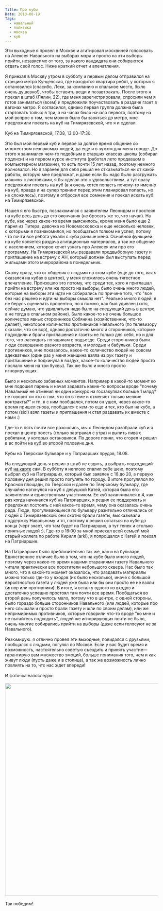 ```yaml
---
Title: Про кубы
Date: 2013-08-19
Tags: 
  - навальный
  - политика
  - москва
  - куб
---
```


<div class="text">Эти выходные я провел в Москве и агитировал москвичей голосовать на Алексея Навального на выборах мэра и просто на эти выборы прийти, независимо от того, за какого кандидата они собираются отдать свой голос. Ниже краткий отчет и впечатления.<br /><br />
Я приехал в Москву утром в субботу и первым делом отправился на станцию метро Кунцевская, где находится квартира ребят, у которых я остановился (спасибо, Лехи, за компанию и спальное место, было очень душевно!), чтобы оставить вещи и позавтракать. После этого я поехал в штаб (Лялин, 22), где меня зарегистрировали, спросили чем я готов заниматься (всем) и предложили поучаствовать в раздаче газет в вагонах метро. Я согласился, однако первая группа должна была стартовать только в три, а на часах было начало первого, поэтому на мой вопрос о том, чем можно было бы заняться до метро, мне предложили поехать на куб на Тимирязевской, что я и сделал.<br /><br />
Куб на Тимирязевской, 17.08, 13:00-17:30.<br /><br />
Это был мой первый куб и первое за долгое время общение со множеством незнакомых людей, да еще и в чужом для меня городе. До этого я занимался чем-то подобным в старших классах школы (собирал подписи) и на первом курсе института (работал лето продавцом в компьютерном магазине), то есть почти 15 лет назад, поэтому немного волновался. Но я заранее для себя решил не отказываться ни от какой работы, которую мне предложат, и даже если бы надо было разгружать машины с листовками, я бы сделал это с удовольствием, а тут сразу предложили поехать на куб (а я очень хотел попасть почему-то именно на куб, правда и на супер тренинг перед этим планировал попасть, но не сложилось), поэтому я отбросил все сомнения и поехал искать куб на Тимирязевской.<br /><br />
Нашел я его быстро, познакомился с заявителем Леонидом и простоял на кубе весь день до его окончания (не бросать же то, что начал). На кубе, как через какое-то время выяснилось, кроме меня было еще 2 парня из Питера, девочка из Новомосковска и еще несколько человек, с которыми я познакомился, но пообщаться толком не успел, потому что почти все ребята уехали с куба раньше меня. Основной функцией на кубе является раздача агитационных материалов, а так же общение с населением, которое хочет узнать про Алексея или про его программу. На Тимирязевской мы раздавали предвыборную газету и приглашение на встречу с АН, который должен был выступать перед жильцами этого микрорайона в понедельник.<br /><br />
Скажу сразу, что от общения с людьми на этом кубе (еще до того, как я оказался на кубах в центре), у меня сложилось очень тягостное впечатление. Произошло это потому, что среди тех, кого я приглашал прийти на встречу или же просто на выборы, было очень много людей, которые на выборы эти идти не собирались по причине того, что "все без нас решено и идти на выборы смысла нет". Реально много людей, я не берусь оценивать процентно, но я помню, как был удивлен (хотя, сейчас думаю, что удивляться надо было на следующий день в центре, а не тогда в спальном районе). Было какое-то не очень большое количество явных сторонников Собянина (хозяйственник, что-то делает), некоторое количество противников Навального (по телевизору сказали, что он вор), однако достаточно много и сторонников, которые подходили и брали приглашения и газеты не только для себя, но и для того, что раскидать по ящикам в подъезде. Среди сторонников были люди совершенно разного возраста, и молодые и бабульки. Среди противников, мне показалось, какое-то количество людей не совсем адекватных (один раз у меня женщина взяла из рук газету и приглашение и подкинула в воздух, какое-то количество людей просто послало меня на три буквы). Так же было и много просто игнорирующих.<br /><br />
Было и несколько забавных моментов. Например в какой-то момент ко мне подошел парень и начал задавать какие-то вопросы вроде "почему Навальный не отменил ни один конкурс на госзакупках больше 1 млрд? не говорит ли это о том, что он в теме и отменяет только мелкие контракты?" и тп, я с ним пообщался, потом он ушел, через какое-то время пришел снова, пообщался с кем-то еще и тех, кто был на кубе, а потом (sic!) взял газеты и приглашения и стал раздавать их вместе с нами :)<br /><br />
Где-то в пять почти все разошлись, мы с Леонидом разобрали куб и я поехал в центр поесть (только завтракал с утра) и выпить пива с ребятами, у которых остановился. По дороге понял, что сгорел и решил в вс пойти на куб во второй половине дня.<br /><br />
Кубы на Тверском бульваре и у Патриарших прудов, 18.08. <br /><br />
На следующий день я решил в штаб не ездить, а выбрать подходящий куб <a href="http://cube.navalny.ru/">на карте</a> сам. В субботу я неплохо спалил себе шею, поэтому выбрал куб на Патриарших, который был заявлен с 16 до 20, а первую половину дня решил просто погулять по городу. В итоге прогулялся по Красной площади, по Тверской и далее по Тверскому бульвару, где случайно наткнулся на куб с девушкой Катей, которая была его заявителем и единственным участником. Ее куб заканчивался в 4, как раз когда начинался куб на Патриарших, я решил ее поддержать и предложил постоять с ней какое-то время, чему она оказалась очень рада. Люди, прогуливающиеся по бульвару разительно отличались от людей с Тимирязевской: они охотно брали газеты, высказывали поддержку Навальному и тп, поэтому я решил остаться на кубе до конца (черт знает, что там будет на Патриарших, а тут тенек и столько приятных людей :). Где-то в 16:00 за мной приехал всей семьей мой старый коллега по работе Кирилл (arki), я попрощался с Катей и поехал на Патриаршие.<br /><br />
На Патриарших было приблизительно так же, как и на бульваре. Единственное отличие было в том, что на кубе было много людей, поэтому через какое-то время нашими стараниями газету Навального читали практически все посетители небольшого сквера. Нас было так много, что в какой-то момент оказалось, что раздавать материалы можно только где-то у входов (их было несколько), иначе с большой вероятностью газета у людей уже была или бы они просто ее не взяли (игнор или противники). В итоге, я встал у одного из входов и достаточно успешно простоял там почти все время. Пообщаться во второй день получилось мало, потому что в центре, с одной стороны, было гораздо больше сторонников Навального (или людей, которые про него слышали и просто брали газету и шли по своим делам), или же непримиримых противников, которые говорили что-то вроде "ко мне и не пытайтесь подходить", людей же игнорирующих почти не было, очень многие собирались прийти на выборы (даже если голосуют не за Навального).<br /><br />
Резюмирую: я отлично провел эти выходные, повидался с друзьями, пообщался с людьми, погулял по Москве. Если у вас будет время и возможность, настоятельно советую съездить и принять участие—гарантирую вам множество эмоций, больше понимания того, чем и как живут люди (пусть даже и в столице), а так же возможность лично повлиять на то, что нас ждет впереди!<br /><br />
И фоточка напоследок:<br /><br />
<img src="https://dl.dropboxusercontent.com/u/140528/site/patriarshie.jpg" width="700" height="700" /><br /><br />
Так победим!</div>